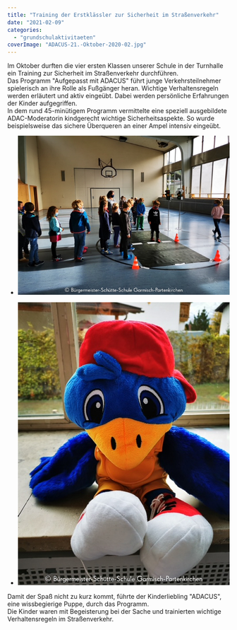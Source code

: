 ```yaml
---
title: "Training der Erstklässler zur Sicherheit im Straßenverkehr"
date: "2021-02-09"
categories: 
  - "grundschulaktivitaeten"
coverImage: "ADACUS-21.-Oktober-2020-02.jpg"
---
```


Im Oktober durften die vier ersten Klassen unserer Schule in der Turnhalle ein Training zur Sicherheit im Straßenverkehr durchführen.  
Das Programm "Aufgepasst mit ADACUS" führt junge Verkehrsteilnehmer spielerisch an ihre Rolle als Fußgänger heran. Wichtige Verhaltensregeln werden erläutert und aktiv eingeübt. Dabei werden persönliche Erfahrungen der Kinder aufgegriffen.  
In dem rund 45-minütigem Programm vermittelte eine speziell ausgebildete ADAC-Moderatorin kindgerecht wichtige Sicherheitsaspekte. So wurde beispielsweise das sichere Überqueren an einer Ampel intensiv eingeübt.

- ![](images/ADACUS-21.-Oktober-2020-01.jpg)
    
- ![](images/ADACUS-21.-Oktober-2020-02.jpg)
    

Damit der Spaß nicht zu kurz kommt, führte der Kinderliebling "ADACUS", eine wissbegierige Puppe, durch das Programm.  
Die Kinder waren mit Begeisterung bei der Sache und trainierten wichtige Verhaltensregeln im Straßenverkehr.
